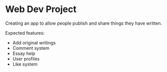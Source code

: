 # Web Dev Project

Creating an app to allow people publish and share things they have written. 

Expected features: 
- Add original writings
- Comment system
- Essay help
- User profiles
- Like system
